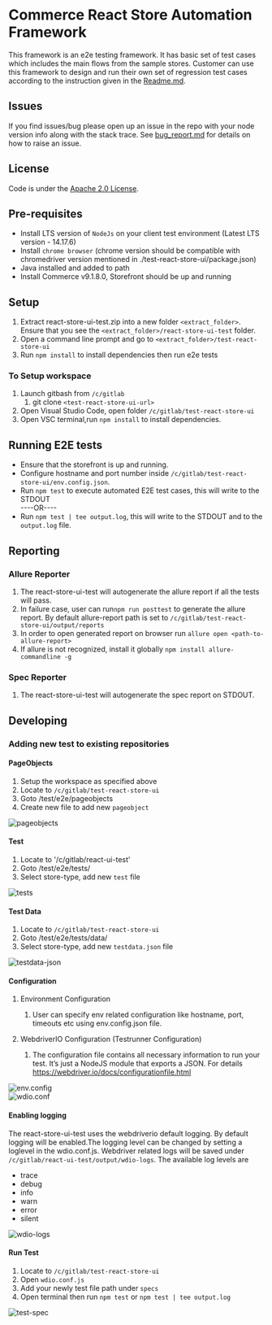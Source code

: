 # Commerce React Store Automation Framework
This framework is an e2e testing framework. It has basic set of test cases which includes the main flows from the sample stores. Customer can use this framework to design and run their own set of regression test cases according to the instruction given in the [Readme.md](/README.md).

## Issues
If you find issues/bug please open up an issue in the repo with your node version info along with the stack trace.
See [bug_report.md](/.github/ISSUE_TEMPLATE/bug_report.md) for details on how to raise an issue.

## License
Code is under the [Apache 2.0 License](/LICENSE.txt).

## Pre-requisites
* Install LTS version of `NodeJs` on your client test environment (Latest LTS version - 14.17.6)
* Install `chrome browser` (chrome version should be compatible with chromedriver version mentioned in ./test-react-store-ui/package.json)
* Java installed and added to path
* Install Commerce v9.1.8.0, Storefront should be up and running

## Setup 
1. Extract react-store-ui-test.zip into a new folder `<extract_folder>`. Ensure that you see the `<extract_folder>/react-store-ui-test` folder.
1. Open a command line prompt and go to `<extract_folder>/test-react-store-ui`
1. Run `npm install` to install dependencies then run e2e tests


### To Setup workspace
1. Launch gitbash from `/c/gitlab`
    1. git clone `<test-react-store-ui-url>`	
2. Open Visual Studio Code, open folder `/c/gitlab/test-react-store-ui`
3. Open VSC terminal,run `npm install` to install dependencies.


## Running E2E tests
* Ensure that the storefront is up and running.
* Configure hostname and port number inside `/c/gitlab/test-react-store-ui/env.config.json`.
* Run `npm test` to execute automated E2E test cases, this will write to the STDOUT <br />
  ----OR----
* Run `npm test | tee output.log`, this will write to the STDOUT and to the `output.log` file.     

## Reporting


### Allure Reporter
1. The react-store-ui-test will autogenerate the allure report if all the tests will pass. 
2. In failure case, user can run`npm run posttest` to generate the allure report. By default allure-report path is set to `/c/gitlab/test-react-store-ui/output/reports`
3. In order to open generated report on browser run `allure open <path-to-allure-report>`
4. If allure is not recognized, install it globally `npm install allure-commandline -g` 

### Spec Reporter
1. The react-store-ui-test will autogenerate the spec report on STDOUT.

## Developing

### Adding new test to existing repositories


#### PageObjects
1. Setup the workspace as specified above
2. Locate to `/c/gitlab/test-react-store-ui`
3. Goto /test/e2e/pageobjects
4. Create new file to add new `pageobject`

![pageobjects](./resources/pageobjects.PNG)

#### Test 
1. Locate to '/c/gitlab/react-ui-test'
2. Goto /test/e2e/tests/
3. Select store-type, add new `test` file

![tests](./resources/tests.PNG)

#### Test Data
1. Locate to `/c/gitlab/test-react-store-ui`
2. Goto /test/e2e/tests/data/
3. Select store-type, add new `testdata.json` file

![testdata-json](./resources/testdata-json.PNG)

#### Configuration

1. Environment Configuration
    1. User can specify env related configuration like hostname, port, timeouts etc using env.config.json file. 

2. WebdriverIO Configuration (Testrunner Configuration)
    1. The configuration file contains all necessary information to run your test. It’s just a NodeJS module that exports a JSON. For details https://webdriver.io/docs/configurationfile.html
    
![env.config](./resources/env.config.PNG)   
![wdio.conf](./resources/wdio.conf.PNG) 

#### Enabling logging

The react-store-ui-test uses the webdriverio default logging. By default logging will be enabled.The logging level can be changed by setting a loglevel in the wdio.conf.js. Webdriver related logs will be saved under `/c/gitlab/react-ui-test/output/wdio-logs`.
The available log levels are <br />

-   trace
-   debug
-   info
-   warn
-   error
-   silent    

![wdio-logs](./resources/wdio-logs.PNG) 

#### Run Test
1. Locate to `/c/gitlab/test-react-store-ui`
2. Open `wdio.conf.js`
3. Add your newly test file path under `specs` 
4. Open terminal then run `npm test` or `npm test | tee output.log`

![test-spec](./resources/test-spec.PNG) 
